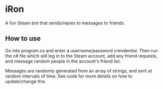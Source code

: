# iRon
A fun Steam bot that sends/repies to messages to friends.

## How to use
Go into program.cs and enter a username/password crendential. 
Then run the c# file which will log in to the Steam account, add any friend requests, and message random people in the account's friend list.

Messages are randomly generated from an array of strings, and sent at random intervals of time. See code for more details on how to update/change this.
